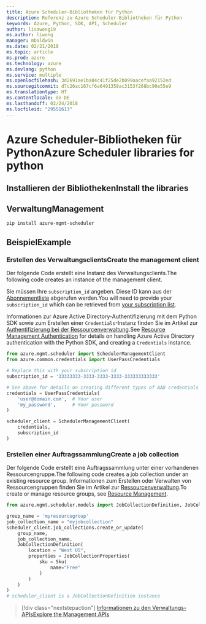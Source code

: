 ```yaml
---
title: Azure Scheduler-Bibliotheken für Python
description: Referenz zu Azure Scheduler-Bibliotheken für Python
keywords: Azure, Python, SDK, API, Scheduler
author: lisawong19
ms.author: liwong
manager: mbaldwin
ms.date: 02/21/2018
ms.topic: article
ms.prod: azure
ms.technology: azure
ms.devlang: python
ms.service: multiple
ms.openlocfilehash: 3d2691ae1ba84c41f25de2b099aacefaa92152ed
ms.sourcegitcommit: d7c26ac167cf6a6491358ac3153f268bc90e55e9
ms.translationtype: HT
ms.contentlocale: de-DE
ms.lasthandoff: 02/24/2018
ms.locfileid: "29551613"
---
```

# <a name="azure-scheduler-libraries-for-python"></a><span data-ttu-id="1b0c3-104">Azure Scheduler-Bibliotheken für Python</span><span class="sxs-lookup"><span data-stu-id="1b0c3-104">Azure Scheduler libraries for python</span></span>

## <a name="install-the-libraries"></a><span data-ttu-id="1b0c3-105">Installieren der Bibliotheken</span><span class="sxs-lookup"><span data-stu-id="1b0c3-105">Install the libraries</span></span>

## <a name="management"></a><span data-ttu-id="1b0c3-106">Verwaltung</span><span class="sxs-lookup"><span data-stu-id="1b0c3-106">Management</span></span>

```bash
pip install azure-mgmt-scheduler
```
## <a name="example"></a><span data-ttu-id="1b0c3-107">Beispiel</span><span class="sxs-lookup"><span data-stu-id="1b0c3-107">Example</span></span>

### <a name="create-the-management-client"></a><span data-ttu-id="1b0c3-108">Erstellen des Verwaltungsclients</span><span class="sxs-lookup"><span data-stu-id="1b0c3-108">Create the management client</span></span>

<span data-ttu-id="1b0c3-109">Der folgende Code erstellt eine Instanz des Verwaltungsclients.</span><span class="sxs-lookup"><span data-stu-id="1b0c3-109">The following code creates an instance of the management client.</span></span>

<span data-ttu-id="1b0c3-110">Sie müssen Ihre ``subscription_id`` angeben. Diese ID kann aus der [Abonnementliste](https://manage.windowsazure.com/#Workspaces/AdminTasks/SubscriptionMapping) abgerufen werden.</span><span class="sxs-lookup"><span data-stu-id="1b0c3-110">You will need to provide your ``subscription_id`` which can be retrieved from [your subscription list](https://manage.windowsazure.com/#Workspaces/AdminTasks/SubscriptionMapping).</span></span>

<span data-ttu-id="1b0c3-111">Informationen zur Azure Active Directory-Authentifizierung mit dem Python SDK sowie zum Erstellen einer ``Credentials``-Instanz finden Sie im Artikel zur [Authentifizierung bei der Ressourcenverwaltung](/python/azure/python-sdk-azure-authenticate).</span><span class="sxs-lookup"><span data-stu-id="1b0c3-111">See [Resource Management Authentication](/python/azure/python-sdk-azure-authenticate) for details on handling Azure Active Directory authentication with the Python SDK, and creating a ``Credentials`` instance.</span></span>

```python
from azure.mgmt.scheduler import SchedulerManagementClient
from azure.common.credentials import UserPassCredentials

# Replace this with your subscription id
subscription_id = '33333333-3333-3333-3333-333333333333'

# See above for details on creating different types of AAD credentials
credentials = UserPassCredentials(
    'user@domain.com',  # Your user
    'my_password',      # Your password
)

scheduler_client = SchedulerManagementClient(
    credentials,
    subscription_id
)
```

### <a name="create-a-job-collection"></a><span data-ttu-id="1b0c3-112">Erstellen einer Auftragssammlung</span><span class="sxs-lookup"><span data-stu-id="1b0c3-112">Create a job collection</span></span>

<span data-ttu-id="1b0c3-113">Der folgende Code erstellt eine Auftragssammlung unter einer vorhandenen Ressourcengruppe.</span><span class="sxs-lookup"><span data-stu-id="1b0c3-113">The following code creates a job collection under an existing resource group.</span></span>
<span data-ttu-id="1b0c3-114">Informationen zum Erstellen oder Verwalten von Ressourcengruppen finden Sie im Artikel zur [Ressourcenverwaltung](/python/api/overview/azure/azure.mgmt.resource).</span><span class="sxs-lookup"><span data-stu-id="1b0c3-114">To create or manage resource groups, see [Resource Management](/python/api/overview/azure/azure.mgmt.resource).</span></span>

```python
from azure.mgmt.scheduler.models import JobCollectionDefinition, JobCollectionProperties, Sku

group_name = 'myresourcegroup'
job_collection_name = "myjobcollection"
scheduler_client.job_collections.create_or_update(
    group_name,
    job_collection_name,
    JobCollectionDefinition(
        location = "West US",
        properties = JobCollectionProperties(
            sku = Sku(
                name="Free"
            )
        )
    )
)
# scheduler_client is a JobCollectionDefinition instance
```

> [!div class="nextstepaction"]
> [<span data-ttu-id="1b0c3-115">Informationen zu den Verwaltungs-APIs</span><span class="sxs-lookup"><span data-stu-id="1b0c3-115">Explore the Management APIs</span></span>](/python/api/overview/azure/scheduler/management)